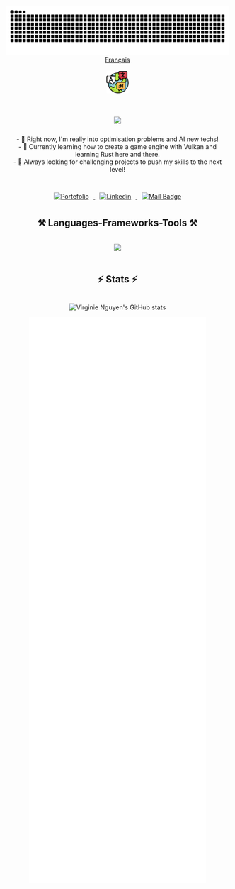 <picture>
  <source media="(prefers-color-scheme: dark)" srcset="https://github.com/vngupro/vngupro/blob/snake/github-snake-dark.svg">
  <source media="(prefers-color-scheme: light)" srcset="https://github.com/vngupro/vngupro/blob/snake/github-snake.svg">
  <img alt="github-snake" src="https://github.com/vngupro/vngupro/blob/snake/github-snake.svg">
</picture>

<br>

<div align="center">
  <a href="https://github.com/vngupro/vngupro/blob/main/README_FR.md"><span>Français</span></a>
</div>

<br>

<div align="center">
    <img src="languages.png" width="50" height="50"/>
</div>

<h1 align="center">
    <img src="https://readme-typing-svg.herokuapp.com/?font=Righteous&color=20B34A&size=35&center=true&vCenter=true&width=500&height=70&duration=4000&lines=Hi+There!+👋;+I'm+Virginie+Nguyen!;" />
</h1>

<div align="center">
- 👀 Right now, I'm really into optimisation problems and AI new techs!<br>
- 🌱 Currently learning how to create a game engine with Vulkan and learning Rust here and there.<br>
- 🌟 Always looking for challenging projects to push my skills to the next level!<br>
</div>
<br><br>
<div align="center">
  <a href="https://virginienguyen.wixsite.com/portefolio">
    <img src="https://img.shields.io/badge/-Portefolio-900C3F?style=for-the-badge&logo=todoist&logoColor=white" alt="Portefolio" style="margin: 10px;">
  </a>
  <a href="https://www.linkedin.com/in/nguyenvirginie/">
    <img src="https://img.shields.io/badge/-Virginie_Nguyen-0e76a8?style=for-the-badge&logo=linkedin" alt="Linkedin" style="margin: 10px;">
  </a>
  <a href="mailto:vngu.pro@gmail.com">
    <img src="https://img.shields.io/badge/-Virginie_Nguyen-c0392b?style=for-the-badge&logo=gmail&logoColor=white" alt="Mail Badge" style="margin: 10px;">
  </a>
</div>

<h2 align="center">⚒️ Languages-Frameworks-Tools ⚒️</h2>
<br/>
<div align="center">
    <img src="https://skillicons.dev/icons?i=cpp,cs,python,unity,unreal,bash,github"/><br>
</div>
<br/>

<h2 align="center">⚡ Stats ⚡</h2>
<br>

<div align="center">
  <img alt="Virginie Nguyen's GitHub stats" src="https://github-readme-stats.vercel.app/api?username=vngupro&show_icons=true&rank_icon=github&theme=react"/>
</div>

<p align="center">
  <img src="/github-metrics.svg" alt="Metrics" width="400">
</p>
